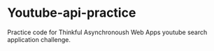 # Youtube-api-practice
Practice code for Thinkful Asynchronoush Web Apps youtube search application challenge. 

